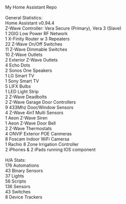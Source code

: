My Home Assistant Repo<br>
<br>
General Statistics:<br>
Home Assistant v0.94.4<br>
Z-Wave Controller: Vera Secure (Primary), Vera 3 (Slave)<br>
1 2GIG Low Power RF Network<br>
1 X-Finity Router w 3 Repeaters<br>
22 Z-Wave On/Off Switches<br>
11 Z-Wave Dimmable Switches<br>
10 Z-Wave Outlets<br>
2 Exterior Z-Wave Outlets<br>
4 Echo Dots<br>
2 Sonos One Speakers<br>
1 LG Smart TV<br>
1 Sony Smart TV<br>
5 LIFX Bulbs<br>
1 LED Light Strip<br>
2 Z-Wave Deadbolts<br>
2 Z-Wave Garage Door Controllers<br>
9 433Mhz Door/Window Sensors<br>
4 Z-Wave 4in1 Multi Sensors<br>
1 Aeon Z-Wave Siren<br>
1 Aeon Z-Wave Door Bell<br>
2 Z-Wave Thermostats<br>
4 ONVIF Exterior POE Canmeras<br>
8 Foscam Indoor WiFi Camersa<br>
1 Rachio 8 Zone Irrigation Controller<br>
2 iPhones & 2 iPads running IOS component<br>
<br>
H/A Stats:<br>
176 Automations<br>
43 Binary Sensors<br>
37 Lights<br>
56 Scripts<br>
136 Sensors<br>
43 Switches<br>
8 Device Trackers<br>
<br>
